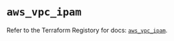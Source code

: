 # `aws_vpc_ipam`

Refer to the Terraform Registory for docs: [`aws_vpc_ipam`](https://registry.terraform.io/providers/hashicorp/aws/3.76.1/docs/resources/vpc_ipam).
